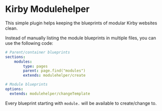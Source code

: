 # Kirby Modulehelper

This simple plugin helps keeping the blueprints of modular Kirby websites clean.

Instead of manually listing the module blueprints in multiple files, you can use the following code:

```yml
# Parent/container blueprints
sections:
	modules:
		type: pages
		parent: page.find("modules")
		extends: modulehelper/create
```

```yml
# Module blueprints
options:
  extends: modulehelper/changeTemplate
```

Every blueprint starting with `module.` will be available to create/change to.
